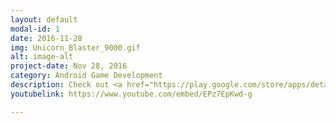 ```yaml
---
layout: default
modal-id: 1
date: 2016-11-28
img: Unicorn_Blaster_9000.gif
alt: image-alt
project-date: Nov 28, 2016
category: Android Game Development
description: Check out <a href="https://play.google.com/store/apps/details?id=com.blueturfstudios.game.unicornBlaster9000" target="_blank" style="color:blue">Unicorn Blaster 9000</a> in Google Play Store!
youtubelink: https://www.youtube.com/embed/EPz7EpKwd-g

---
```


